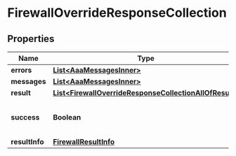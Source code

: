 

# FirewallOverrideResponseCollection


## Properties

| Name | Type | Description | Notes |
|------------ | ------------- | ------------- | -------------|
|**errors** | [**List&lt;AaaMessagesInner&gt;**](AaaMessagesInner.md) |  |  |
|**messages** | [**List&lt;AaaMessagesInner&gt;**](AaaMessagesInner.md) |  |  |
|**result** | [**List&lt;FirewallOverrideResponseCollectionAllOfResult&gt;**](FirewallOverrideResponseCollectionAllOfResult.md) |  |  |
|**success** | **Boolean** | Whether the API call was successful |  |
|**resultInfo** | [**FirewallResultInfo**](FirewallResultInfo.md) |  |  [optional] |



